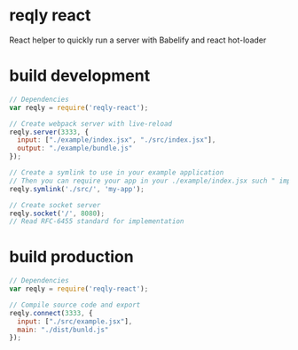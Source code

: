# reqly react
React helper to quickly run a server with Babelify and react hot-loader

# build development
```javascript
// Dependencies
var reqly = require('reqly-react');

// Create webpack server with live-reload
reqly.server(3333, {
  input: ["./example/index.jsx", "./src/index.jsx"],
  output: "./example/bundle.js"
});

// Create a symlink to use in your example application
// Then you can require your app in your ./example/index.jsx such " import myApp from 'my-app' "
reqly.symlink('./src/', 'my-app');

// Create socket server
reqly.socket('/', 8080);
// Read RFC-6455 standard for implementation      
```

# build production
```javascript
// Dependencies
var reqly = require('reqly-react');

// Compile source code and export
reqly.connect(3333, {
  input: ["./src/example.jsx"],
  main: "./dist/bunld.js"
});
```
